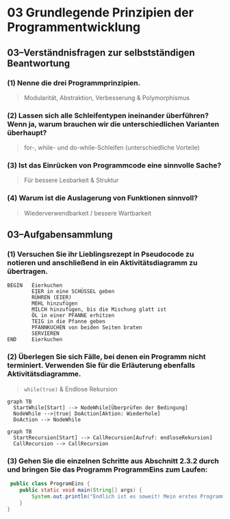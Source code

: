 # 03 Grundlegende Prinzipien der Programmentwicklung
## 03–Verständnisfragen zur selbstständigen Beantwortung
### (1) Nenne die drei Programmprinzipien.
> Modularität, Abstraktion, Verbesserung & Polymorphismus
### (2) Lassen sich alle Schleifentypen ineinander überführen? Wenn ja, warum brauchen wir die unterschiedlichen Varianten überhaupt?
> for-, while- und do-while-Schleifen (unterschiedliche Vorteile)
### (3) Ist das Einrücken von Programmcode eine sinnvolle Sache?
> Für bessere Lesbarkeit & Struktur
### (4) Warum ist die Auslagerung von Funktionen sinnvoll?
> Wiederverwendbarkeit / bessere Wartbarkeit
## 03–Aufgabensammlung
### (1) Versuchen Sie ihr Lieblingsrezept in Pseudocode zu notieren und anschließend in ein Aktivitätsdiagramm zu übertragen.
```
BEGIN   Eierkuchen
        EIER in eine SCHÜSSEL geben
        RÜHREN (EIER)
        MEHL hinzufügen
        MILCH hinzufügen, bis die Mischung glatt ist
        ÖL in einer PFANNE erhitzen
        TEIG in die Pfanne geben
        PFANNKUCHEN von beiden Seiten braten
        SERVIEREN
END     Eierkuchen
```
### (2) Überlegen Sie sich Fälle, bei denen ein Programm nicht terminiert. Verwenden Sie für die Erläuterung ebenfalls Aktivitätsdiagramme.
> `while(true)` & Endlose Rekursion

```mermaid
graph TB
  StartWhile[Start] --> NodeWhile[Überprüfen der Bedingung]
  NodeWhile -->|true| DoAction[Aktion: Wiederhole]
  DoAction --> NodeWhile
```
```mermaid
graph TB
  StartRecursion[Start] --> CallRecursion[Aufruf: endloseRekursion]
  CallRecursion --> CallRecursion
```
### (3) Gehen Sie die einzelnen Schritte aus Abschnitt 2.3.2 durch und bringen Sie das Programm ProgrammEins zum Laufen:
```java
 public class ProgramEins {
    public static void main(String[] args) {
        System.out.println("Endlich ist es soweit! Mein erstes Programm läuft...");
    }
}
 ```
